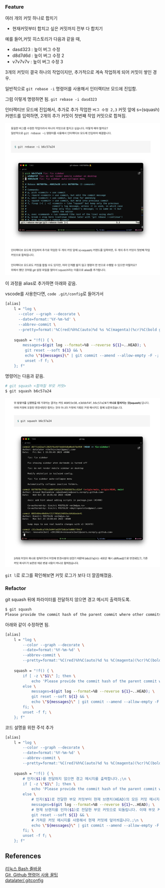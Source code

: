 ### Feature

여러 개의 커밋 하나로 합치기

- 현재커밋부터 합치고 싶은 커밋까지 전부 다 합치기

예를 들어,커밋 히스토리가 다음과 같을 때,

- dasd323 : 높이 버그 수정
- d8d7d6d : 높이 버그 수정 2
- v7v7v7v : 높이 버그 수정 3

3개의 커밋이 결국 하나의 작업이지만, 추가적으로 계속 작업하게 되어 커밋이 쌓인 경우.

일반적으로 `git rebase -i` 명령어를 사용해서 인터랙티브 모드에 진입함.

그럼 이렇게 명령하면 됨. `git rebase -i dasd323`

인터랙티브 모드에 진입해서, 추가로 추가 작업한 `버그 수정 2,3` 커밋 앞에 s=(squash) 커맨드를 입력하면, 2개의 추가 커밋이 첫번째 작업 커밋으로 합쳐짐.

![Alt text](image-1.png)

이 과정을 alias로 추가하면 아래와 같음.

vscode를 사용한다면, `code .git/config`로 들어가서

```bash
[alias]
    l = "log \
      --color --graph --decorate \
      --date=format:'%Y-%m-%d' \
      --abbrev-commit \
      --pretty=format:'%C(red)%h%C(auto)%d %s %C(magenta)(%cr)%C(bold green) %an'"

    squash = "!f() { \
        messages=$(git log --format=%B --reverse ${1}~..HEAD); \
         git reset --soft ${1} && \
         echo \"${messages}\" | git commit --amend --allow-empty -F -; \
         unset -f f; \
    }; f"
```

명령어는 다음과 같음.

```bash
# git squash <합쳐질 부모 커밋>
$ git squash b6c57a24
```

![Alt text](image-2.png)

`git l`로 로그를 확인해보면 커밋 로그가 보다 더 깔끔해졌음.

### Refactor

git squash 뒤에 파라미터를 전달하지 않으면 경고 메시지 출력하도록.

```bash
$ git squash
Please provide the commit hash of the parent commit where other commits will be squashed into.
```

아래와 같이 수정하면 됨.

```bash
[alias]
    l = "log \
        --color --graph --decorate \
        --date=format:'%Y-%m-%d' \
        --abbrev-commit \
        --pretty=format:'%C(red)%h%C(auto)%d %s %C(magenta)(%cr)%C(bold green) %an'"

    squash = "!f() { \
        if [ -z \"$1\" ]; then \
            echo 'Please provide the commit hash of the parent commit where other commits will be squashed into.'; \
        else \
            messages=$(git log --format=%B --reverse ${1}~..HEAD); \
            git reset --soft ${1} && \
            echo \"${messages}\" | git commit --amend --allow-empty -F -; \
        fi; \
        unset -f f; \
    }; f"
```

코드 설명을 위한 주석 추가

```bash
[alias]
    l = "log \
        --color --graph --decorate \
        --date=format:'%Y-%m-%d' \
        --abbrev-commit \
        --pretty=format:'%C(red)%h%C(auto)%d %s %C(magenta)(%cr)%C(bold green) %an'"

    squash = "!f() { \
        # 인자($1)를 전달하지 않으면 경고 메시지를 출력합니다.;\n \
        if [ -z \"$1\" ]; then \
            echo 'Please provide the commit hash of the parent commit where other commits will be squashed into.'; \
        else \
            # 인자($1)로 전달한 부모 커밋부터 현재 브랜치(HEAD)의 모든 커밋 메시지를 가져옵니다.;\n \
            messages=$(git log --format=%B --reverse ${1}~..HEAD); \
            # 현재 브랜치를 인자($1)로 전달한 부모 커밋으로 되돌립니다. 이때 부모 커밋 이후의 모든 변경사항을 staging area에 추가합니다.;\n \
            git reset --soft ${1} && \
            # 가져온 커밋 메시지를 사용해서 현재 커밋에 덮어씌웁니다.;\n \
            echo \"${messages}\" | git commit --amend --allow-empty -F -; \
        fi; \
        unset -f f; \
    }; f"
```

## References

[리눅스 Bash 줄바꿈](https://openwiki.kr/tech/%EB%A6%AC%EB%88%85%EC%8A%A4_bash_%EC%A4%84%EB%B0%94%EA%BF%88)<br>
[Git, Github 명령어 사용 꿀팁](https://prgms.tistory.com/217)<br>
[datalater/.gitconfig](https://gist.github.com/datalater/2e89ff92c264f3ee3a5fed1e1385827e)<br>
